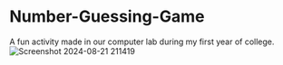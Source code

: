 # Number-Guessing-Game

A fun activity made in our computer lab during my first year of college. 
![Screenshot 2024-08-21 211419](https://github.com/user-attachments/assets/388f8368-7112-43a6-899e-6dac8a2b7db8)
